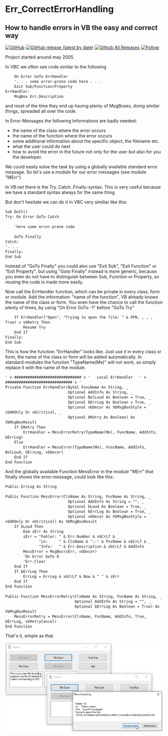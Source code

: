 # Err_CorrectErrorHandling  
## How to handle errors in VB the easy and correct way  

[![GitHub](https://img.shields.io/github/license/OlimilO1402/Err_CorrectErrorHandling?style=plastic)](https://github.com/OlimilO1402/Err_CorrectErrorHandling/blob/master/LICENSE) 
[![GitHub release (latest by date)](https://img.shields.io/github/v/release/OlimilO1402/Err_CorrectErrorHandling?style=plastic)](https://github.com/OlimilO1402/Err_CorrectErrorHandling/releases/latest)
[![Github All Releases](https://img.shields.io/github/downloads/OlimilO1402/Err_CorrectErrorHandling/total.svg)](https://github.com/OlimilO1402/Err_CorrectErrorHandling/releases/download/v1.0.12/ErrorHandling_v1.0.12.zip)
[![Follow](https://img.shields.io/github/followers/OlimilO1402.svg?style=social&label=Follow&maxAge=2592000)](https://github.com/OlimilO1402/Err_CorrectErrorHandling/watchers)

Project started around may 2005.  

In VBC we often see code similar to the following
```vba
    On Error GoTo ErrHandler
    '. . . some error-prone code here . . .
    Exit Sub/Function/Property
ErrHandler:
    MsgBox Err.Description
```

and most of the time they end up having plenty of MsgBoxes, doing similar things, spreaded all over the code.

In Error-Messages the following Informations are badly needed:
 * the name of the class where the error occurs
 * the name of the function where the error occurs
 * some additional information about the specific object, the filename etc.
 * what the user could do next
 * how to avoid the error in the future
not only for the user but also for you the developer.

We could easily solve the task by using a globally available standard error message.
So let's use a module for our error messages (see module "MErr")

In VB.net there is the Try..Catch..Finally-syntax.
This is very useful because we have a standard syntax always for the same thing

But don't hesitate we can do it in VBC very similiar like this:
```vba
Sub DoIt()
Try: On Error GoTo Catch
    
	'here some error-prone code 
	
	GoTo Finally
Catch:
'. . .
Finally:
End Sub
```

Instead of "GoTo Finally" you could also use "Exit Sub", "Exit Function" or "Exit Property",
but using "Goto Finally" instead is more generic, because you even do not have to distinguish 
between Sub, Function or Property, so reusing the code is made more easily.

Now call the ErrHandler function, which can be private in every class, form or module.
Add the information: "name of the function", VB already knows the name of the class or form.
You even have the chance to call the function plenty of times, by using "On Error GoTo -1" before "GoTo Try"
```vba
    If ErrHandler("Open", "Trying to open the file: " & PFN, , , , True) = vbRetry Then
        Resume Try
    End If
Finally:
End Sub
```

This is how the function "ErrHandler" looks like. Just use it in every class or form, the name 
of the class or form will be added automatically. In standard-modules the function "TypeName(Me)" 
will not work, so simply replace it with the name of the module.
```vba
' v ############################## v '   Local ErrHandler   ' v ############################## v '
Private Function ErrHandler(ByVal FuncName As String, _
                            Optional AddInfo As String, _
                            Optional BolLoud As Boolean = True, _
                            Optional bErrLog As Boolean = True, _
                            Optional vbDecor As VbMsgBoxStyle = vbOKOnly Or vbCritical, _
                            Optional bRetry As Boolean) As VbMsgBoxResult
    If bRetry Then
        ErrHandler = MessErrorRetry(TypeName(Me), FuncName, AddInfo, bErrLog)
    Else
        ErrHandler = MessError(TypeName(Me), FuncName, AddInfo, BolLoud, bErrLog, vbDecor)
    End If
End Function
```

And the globally available Function MessError in the module "MErr" that finally shows the error-message, could look like this:
```vba
Public ErrLog As String

Public Function MessError(ClsName As String, FncName As String, _
                            Optional AddInfo As String = "", _
                            Optional bLoud As Boolean = True, _
                            Optional bErrLog As Boolean = True, _
                            Optional vbDecor As VbMsgBoxStyle = vbOKOnly Or vbCritical) As VbMsgBoxResult
    If bLoud Then
        Dim sErr As String
        sErr = "Fehler: " & Err.Number & vbCrLf & _
               "in:     " & ClsName & "::" & FncName & vbCrLf & _
               "Info:   " & Err.Description & vbCrLf & AddInfo
        MessError = MsgBox(sErr, vbDecor)
        'On Error GoTo 0
        'Err.Clear
    End If
    If bErrLog Then
        ErrLog = ErrLog & vbCrLf & Now & " " & sErr
    End If
End Function

Public Function MessErrorRetry(ClsName As String, FncName As String, _
                               Optional AddInfo As String = "", _
                               Optional bErrLog As Boolean = True) As VbMsgBoxResult
    MessErrorRetry = MessError(ClsName, FncName, AddInfo, True, bErrLog, vbRetryCancel)
End Function
```
That's it, simple as that.

![ErrorHandling Image](Resources/ErrorHandling.png "ErrorHandling Image")
